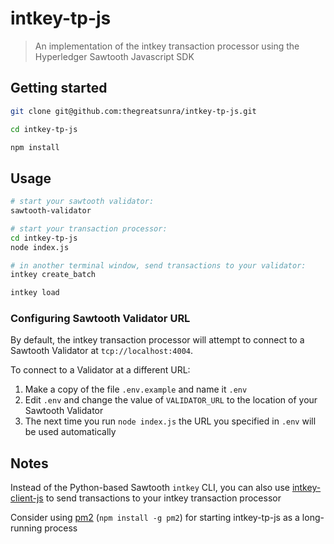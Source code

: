 # intkey-tp-js

> An implementation of the intkey transaction processor using the Hyperledger Sawtooth Javascript SDK

## Getting started

```bash
git clone git@github.com:thegreatsunra/intkey-tp-js.git

cd intkey-tp-js

npm install
```

## Usage

```bash
# start your sawtooth validator:
sawtooth-validator

# start your transaction processor:
cd intkey-tp-js
node index.js

# in another terminal window, send transactions to your validator:
intkey create_batch

intkey load
```

### Configuring Sawtooth Validator URL

By default, the intkey transaction processor will attempt to connect to a Sawtooth Validator at `tcp://localhost:4004`.

To connect to a Validator at a different URL:

1. Make a copy of the file `.env.example` and name it `.env`
1. Edit `.env` and change the value of `VALIDATOR_URL` to the location of your Sawtooth Validator
1. The next time you run `node index.js` the URL you specified in `.env` will be used automatically 

## Notes

Instead of the Python-based Sawtooth `intkey` CLI, you can also use [intkey-client-js](https://github.com/thegreatsunra/intkey-client-js) to send transactions to your intkey transaction processor

Consider using [pm2](https://github.com/Unitech/pm2) (`npm install -g pm2`) for starting intkey-tp-js as a long-running process
